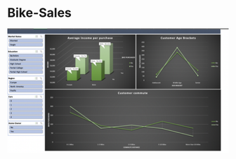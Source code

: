 # Bike-Sales
![Image](https://github.com/Hatman123101/Bike-Sales/blob/main/Dashboard%20Preview.png)
